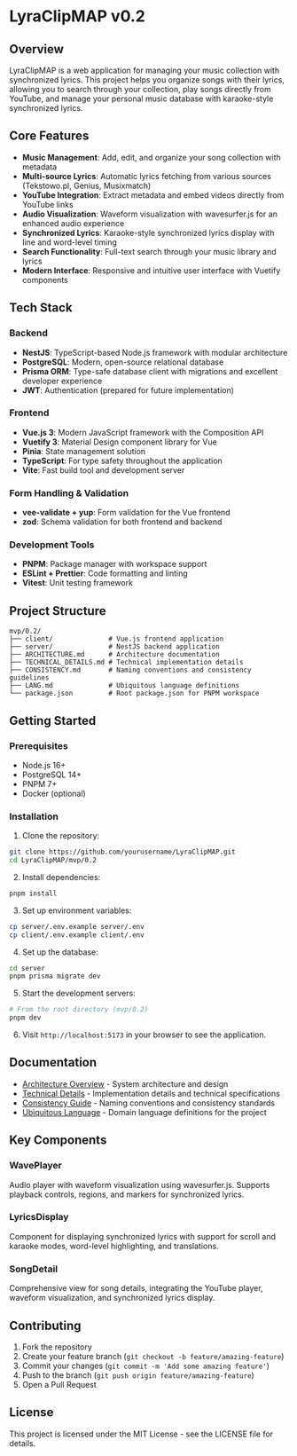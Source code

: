 # LyraClipMAP v0.2

## Overview

LyraClipMAP is a web application for managing your music collection with synchronized lyrics. This project helps you organize songs with their lyrics, allowing you to search through your collection, play songs directly from YouTube, and manage your personal music database with karaoke-style synchronized lyrics.

## Core Features

- **Music Management**: Add, edit, and organize your song collection with metadata
- **Multi-source Lyrics**: Automatic lyrics fetching from various sources (Tekstowo.pl, Genius, Musixmatch)
- **YouTube Integration**: Extract metadata and embed videos directly from YouTube links
- **Audio Visualization**: Waveform visualization with wavesurfer.js for an enhanced audio experience
- **Synchronized Lyrics**: Karaoke-style synchronized lyrics display with line and word-level timing
- **Search Functionality**: Full-text search through your music library and lyrics
- **Modern Interface**: Responsive and intuitive user interface with Vuetify components

## Tech Stack

### Backend
- **NestJS**: TypeScript-based Node.js framework with modular architecture
- **PostgreSQL**: Modern, open-source relational database
- **Prisma ORM**: Type-safe database client with migrations and excellent developer experience
- **JWT**: Authentication (prepared for future implementation)

### Frontend
- **Vue.js 3**: Modern JavaScript framework with the Composition API
- **Vuetify 3**: Material Design component library for Vue
- **Pinia**: State management solution
- **TypeScript**: For type safety throughout the application
- **Vite**: Fast build tool and development server

### Form Handling & Validation
- **vee-validate + yup**: Form validation for the Vue frontend
- **zod**: Schema validation for both frontend and backend

### Development Tools
- **PNPM**: Package manager with workspace support
- **ESLint + Prettier**: Code formatting and linting
- **Vitest**: Unit testing framework

## Project Structure

```
mvp/0.2/
├── client/              # Vue.js frontend application
├── server/              # NestJS backend application
├── ARCHITECTURE.md      # Architecture documentation
├── TECHNICAL_DETAILS.md # Technical implementation details
├── CONSISTENCY.md       # Naming conventions and consistency guidelines
├── LANG.md              # Ubiquitous language definitions
└── package.json         # Root package.json for PNPM workspace
```

## Getting Started

### Prerequisites
- Node.js 16+
- PostgreSQL 14+
- PNPM 7+
- Docker (optional)

### Installation

1. Clone the repository:
```bash
git clone https://github.com/yourusername/LyraClipMAP.git
cd LyraClipMAP/mvp/0.2
```

2. Install dependencies:
```bash
pnpm install
```

3. Set up environment variables:
```bash
cp server/.env.example server/.env
cp client/.env.example client/.env
```

4. Set up the database:
```bash
cd server
pnpm prisma migrate dev
```

5. Start the development servers:
```bash
# From the root directory (mvp/0.2)
pnpm dev
```

6. Visit `http://localhost:5173` in your browser to see the application.

## Documentation

- [Architecture Overview](./ARCHITECTURE.md) - System architecture and design
- [Technical Details](./TECHNICAL_DETAILS.md) - Implementation details and technical specifications
- [Consistency Guide](./CONSISTENCY.md) - Naming conventions and consistency standards
- [Ubiquitous Language](./LANG.md) - Domain language definitions for the project

## Key Components

### WavePlayer
Audio player with waveform visualization using wavesurfer.js. Supports playback controls, regions, and markers for synchronized lyrics.

### LyricsDisplay
Component for displaying synchronized lyrics with support for scroll and karaoke modes, word-level highlighting, and translations.

### SongDetail
Comprehensive view for song details, integrating the YouTube player, waveform visualization, and synchronized lyrics display.

## Contributing

1. Fork the repository
2. Create your feature branch (`git checkout -b feature/amazing-feature`)
3. Commit your changes (`git commit -m 'Add some amazing feature'`)
4. Push to the branch (`git push origin feature/amazing-feature`)
5. Open a Pull Request

## License

This project is licensed under the MIT License - see the LICENSE file for details.